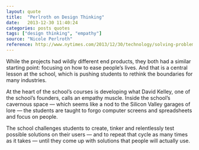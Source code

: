 ```yaml
---
layout: quote
title:  "Perlroth on Design Thinking"
date:   2013-12-30 11:40:24
categories: posts quotes
tags: ["design thinking", "empathy"]
source: "Nicole Perlroth"
reference: http://www.nytimes.com/2013/12/30/technology/solving-problems-for-real-world-using-design.html
---
```


While the projects had wildly different end products, they both had a similar starting point: focusing on how to ease people’s lives. And that is a central lesson at the school, which is pushing students to rethink the boundaries for many industries.

At the heart of the school’s courses is developing what David Kelley, one of the school’s founders, calls an empathy muscle. Inside the school’s cavernous space — which seems like a nod to the Silicon Valley garages of lore — the students are taught to forgo computer screens and spreadsheets and focus on people.

The school challenges students to create, tinker and relentlessly test possible solutions on their users — and to repeat that cycle as many times as it takes — until they come up with solutions that people will actually use.